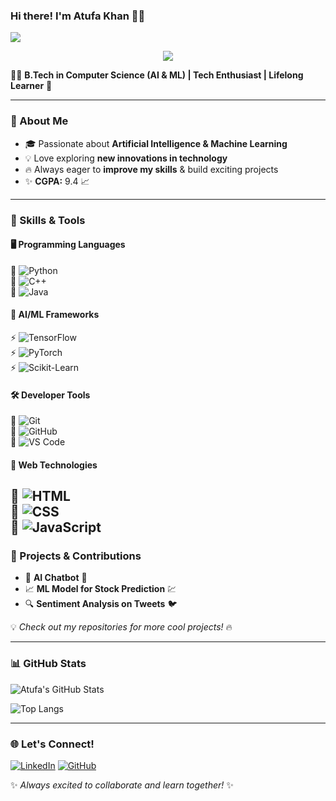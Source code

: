 ### Hi there! I'm Atufa Khan 🌸💚

<img src="https://capsule-render.vercel.app/api?type=waving&color=ff66b2&height=200&section=header&text=Welcome!&fontSize=50&fontColor=ffffff" />

<p align="center">
  <img src="https://readme-typing-svg.demolab.com?font=Fira+Code&weight=500&size=22&pause=1000&color=38C2FF&center=true&vCenter=true&width=600&lines=Welcome+to+my+GitHub+profile!;Passionate+about+Tech+%F0%9F%94%A5;Machine+Learning+%7C+Python+%7C+Data+Science;Always+learning+something+new!">
</p>


👩‍💻 **B.Tech in Computer Science (AI & ML) | Tech Enthusiast | Lifelong Learner** 🚀

---

### 🌟 About Me
- 🎓 Passionate about **Artificial Intelligence & Machine Learning**
- 💡 Love exploring **new innovations in technology**
- 🔥 Always eager to **improve my skills** & build exciting projects
- ✨ **CGPA:** 9.4 📈

---
### 🚀 Skills & Tools  

#### 🖥️ **Programming Languages**  
🌟 ![Python](https://img.shields.io/badge/-Python-FFD43B?style=flat&logo=python&logoColor=blue)  
🌟 ![C++](https://img.shields.io/badge/-C++-00599C?style=flat&logo=c%2B%2B&logoColor=white)  
🌟 ![Java](https://img.shields.io/badge/-Java-007396?style=flat&logo=java&logoColor=white)  

#### 🤖 **AI/ML Frameworks**  
⚡ ![TensorFlow](https://img.shields.io/badge/-TensorFlow-FF6F00?style=flat&logo=tensorflow&logoColor=white)  
⚡ ![PyTorch](https://img.shields.io/badge/-PyTorch-EE4C2C?style=flat&logo=pytorch&logoColor=white)  
⚡ ![Scikit-Learn](https://img.shields.io/badge/-Scikit%20Learn-F7931E?style=flat&logo=scikitlearn&logoColor=white)  

#### 🛠️ **Developer Tools**  
🚀 ![Git](https://img.shields.io/badge/-Git-F05032?style=flat&logo=git&logoColor=white)  
🚀 ![GitHub](https://img.shields.io/badge/-GitHub-181717?style=flat&logo=github&logoColor=white)  
🚀 ![VS Code](https://img.shields.io/badge/-VS%20Code-007ACC?style=flat&logo=visual-studio-code&logoColor=white)  

#### 🎨 **Web Technologies**  
🎨 ![HTML](https://img.shields.io/badge/-HTML-E34F26?style=flat&logo=html5&logoColor=white)  
🎨 ![CSS](https://img.shields.io/badge/-CSS-1572B6?style=flat&logo=css3&logoColor=white)  
🎨 ![JavaScript](https://img.shields.io/badge/-JavaScript-F7DF1E?style=flat&logo=javascript&logoColor=black)  
---

### 📌 Projects & Contributions
- 🌟 **AI Chatbot** 🤖
- 📈 **ML Model for Stock Prediction** 💹
- 🔍 **Sentiment Analysis on Tweets** 🐦

💡 *Check out my repositories for more cool projects!* 🔥

---

### 📊 GitHub Stats

![Atufa's GitHub Stats](https://github-readme-stats.vercel.app/api?username=AtufaKhan&show_icons=true&theme=radical)

![Top Langs](https://github-readme-stats.vercel.app/api/top-langs/?username=AtufaKhan&layout=compact&theme=radical)

---

### 🌐 Let's Connect!
[![LinkedIn](https://img.shields.io/badge/LinkedIn-Connect-blue?style=flat&logo=linkedin)](https://www.linkedin.com/in/atufa-khan-b79b6b2ab/)
[![GitHub](https://img.shields.io/badge/GitHub-Follow-black?style=flat&logo=github)](https://github.com/atufa-khan)

✨ *Always excited to collaborate and learn together!* ✨
